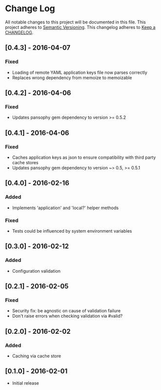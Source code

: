 # Change Log
All notable changes to this project will be documented in this file.
This project adheres to [Semantic Versioning](http://semver.org/).
This changelog adheres to [Keep a CHANGELOG](http://keepachangelog.com/).

## [0.4.3] - 2016-04-07
### Fixed
- Loading of remote YAML application keys file now parses correctly
- Replaces wrong dependency from memoize to memoizable

## [0.4.2] - 2016-04-06
### Fixed
- Updates pansophy gem dependency to version >= 0.5.2

## [0.4.1] - 2016-04-06
### Fixed
- Caches application keys as json to ensure compatibility with third party cache stores
- Updates pansophy gem dependency to version ~> 0.5, >= 0.5.1

## [0.4.0] - 2016-02-16
### Added
- Implements 'application' and 'local?' helper methods
  
### Fixed
- Tests could be influenced by system environment variables

## [0.3.0] - 2016-02-12
### Added
- Configuration validation

## [0.2.1] - 2016-02-05
### Fixed
- Security fix: be agnostic on cause of validation failure
- Don't raise errors when checking validation via #valid?

## [0.2.0] - 2016-02-02
### Added
- Caching via cache store

## [0.1.0] - 2016-02-01
- Initial release
